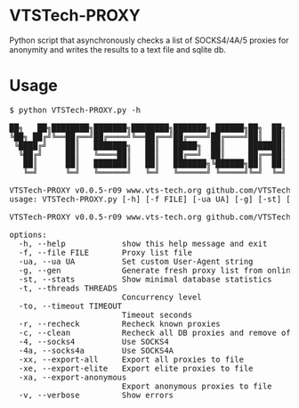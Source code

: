 # VTSTech-PROXY
 Python script that asynchronously checks a list of SOCKS4/4A/5 proxies for anonymity and writes the results to a text file and sqlite db.
# Usage
<pre>
$ python VTSTech-PROXY.py -h                               

██╗   ██╗████████╗███████╗████████╗███████╗ ██████╗██╗  ██╗
╚██╗ ██╔╝╚══██╔══╝██╔════╝╚══██╔══╝██╔════╝██╔════╝██║  ██║
 ╚████╔╝    ██║   ███████╗   ██║   █████╗  ██║     ███████║
  ╚██╔╝     ██║   ╚════██║   ██║   ██╔══╝  ██║     ██╔══██║
   ██║      ██║   ███████║   ██║   ███████╗╚██████╗██║  ██║
   ╚═╝      ╚═╝   ╚══════╝   ╚═╝   ╚══════╝ ╚═════╝╚═╝  ╚═╝

VTSTech-PROXY v0.0.5-r09 www.vts-tech.org github.com/VTSTech
usage: VTSTech-PROXY.py [-h] [-f FILE] [-ua UA] [-g] [-st] [-t THREADS] [-to TIMEOUT] [-r] [-c] [-4] [-4a] [-xx] [-xe] [-xa] [-v]

VTSTech-PROXY v0.0.5-r09 www.vts-tech.org github.com/VTSTech

options:
  -h, --help            show this help message and exit
  -f, --file FILE       Proxy list file
  -ua, --ua UA          Set custom User-Agent string
  -g, --gen             Generate fresh proxy list from online sources
  -st, --stats          Show minimal database statistics
  -t, --threads THREADS
                        Concurrency level
  -to, --timeout TIMEOUT
                        Timeout seconds
  -r, --recheck         Recheck known proxies
  -c, --clean           Recheck all DB proxies and remove offline ones
  -4, --socks4          Use SOCKS4
  -4a, --socks4a        Use SOCKS4A
  -xx, --export-all     Export all proxies to file
  -xe, --export-elite   Export elite proxies to file
  -xa, --export-anonymous
                        Export anonymous proxies to file
  -v, --verbose         Show errors
</pre> 
